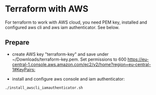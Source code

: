 # Terraform with AWS

For terraform to work with AWS cloud, you need PEM key, installed and configured aws cli and aws iam authenticator.
See below.

## Prepare

- create AWS key "terraform-key" and save under ~/Downloads/terraform-key.pem. Set permissions to 600
  <https://eu-central-1.console.aws.amazon.com/ec2/v2/home?region=eu-central-1#KeyPairs:>

- install and configure aws console and iam authenticator:

```bash
./install_awscli_iamauthenticator.sh
```
